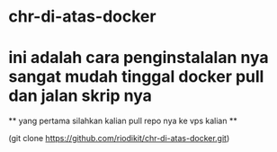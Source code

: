 # chr-di-atas-docker
# ini adalah cara penginstalalan nya sangat mudah tinggal docker pull dan jalan skrip nya

** yang pertama silahkan kalian pull repo nya ke vps kalian **

(git clone https://github.com/riodikit/chr-di-atas-docker.git)
